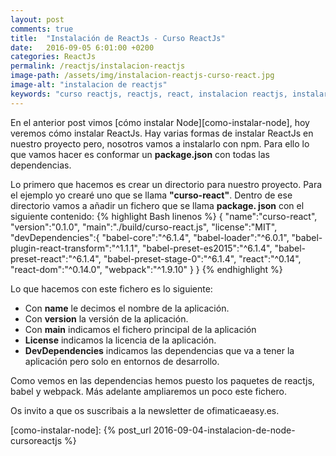 ```yaml
---
layout: post
comments: true
title:  "Instalación de ReactJs - Curso ReactJs"
date:   2016-09-05 6:01:00 +0200
categories: ReactJs
permalink: /reactjs/instalacion-reactjs
image-path: /assets/img/instalacion-reactjs-curso-react.jpg
image-alt: "instalacion de reactjs"
keywords: "curso reactjs, reactjs, react, instalacion reactjs, instalar reactjs, tutorial react"
---
```

En el anterior post vimos [cómo instalar Node][como-instalar-node], hoy veremos cómo instalar 
ReactJs. Hay varias formas de instalar ReactJs en nuestro proyecto pero, 
nosotros vamos a instalarlo con npm. Para ello lo que vamos hacer es 
conformar un **package.json** con todas las dependencias.

Lo primero que hacemos es crear un directorio para nuestro proyecto. 
Para el ejemplo yo crearé uno que se llama **"curso-react"**. 
Dentro de ese directorio vamos a añadir un fichero que se llama **package.
json** con el siguiente contenido:
{% highlight Bash linenos %}
{
   "name":"curso-react",
   "version":"0.1.0",
   "main":"./build/curso-react.js",
   "license":"MIT",
   "devDependencies":{
      "babel-core":"^6.1.4",
      "babel-loader":"^6.0.1",
      "babel-plugin-react-transform":"^1.1.1",
      "babel-preset-es2015":"^6.1.4",
      "babel-preset-react":"^6.1.4",
      "babel-preset-stage-0":"^6.1.4",
      "react":"^0.14",
      "react-dom":"^0.14.0",
      "webpack":"^1.9.10"
   }
}
{% endhighlight %}

Lo que hacemos con este fichero es lo siguiente:

* Con **name** le decimos el nombre de la aplicación.
* Con **version** la versión de la aplicación.
* Con **main** indicamos el fichero principal de la aplicación
* **License** indicamos la licencia de la aplicación.
* **DevDependencies** indicamos las dependencias que va a tener la aplicación pero solo en entornos de desarrollo.

Como vemos en las dependencias hemos puesto los paquetes de reactjs, babel y webpack.
Más adelante ampliaremos un poco este fichero.

Os invito a que os suscribais a la newsletter de ofimaticaeasy.es.

[como-instalar-node]: {% post_url 2016-09-04-instalacion-de-node-cursoreactjs %}